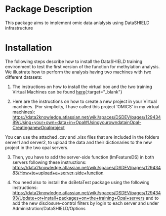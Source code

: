 # Package Description
This package aims to implement omic data anlalysis using DataSHIELD infrastructure

# Installation
The following steps describe how to install the DataSHIELD training environment to test the first version of the function for methylation analysis. We illustrate how to perform the analysis having two machines with two different datasets:


1. The instructions on how to install the virtual box and the two training Virtual Machines can be found [here](https://data2knowledge.atlassian.net/wiki/spaces/DSDEV/pages/12943427/Instructions+for+Windows+and+Mac+users#InstructionsforWindowsandMacusers-DownloadandinstallVirtualBox){:target="_blank"}

2. Here are the instructions on how to create a new project in your Virtual machines. (For simplicity, I have called this project ‘OMICS' in my virtual machines):
https://data2knowledge.atlassian.net/wiki/spaces/DSDEV/pages/12943489/Using+your+own+data+in+Opal#UsingyourowndatainOpal-CreatinganewOpalproject

You can use the attached .csv and .xlsx files that are included in the folders server1 and server2, to upload the data and their dictionaries to the new project in the two opal servers.

3. Then, you have to add the server-side function (lmFeatureDS) in both servers following these instructions:
https://data2knowledge.atlassian.net/wiki/spaces/DSDEV/pages/12943483/How+to+upload+a+server-side+function


4. You need also to install the dsBetaTest package using the following instructions:
https://data2knowledge.atlassian.net/wiki/spaces/DSDEV/pages/12943493/Update+or+install+packages+on+the+training+Opal+servers
and to add the new disclosure-control filters by login to each server and under Administration/DataSHIELD/Options 


